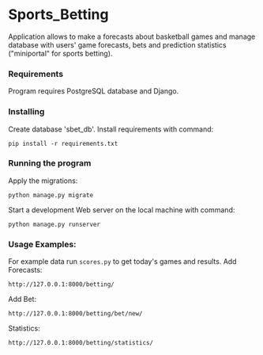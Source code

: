 # Sports_Betting
Application allows to make a forecasts about basketball games and manage database with users' game forecasts, bets
and prediction statistics ("miniportal" for sports betting).

### Requirements
Program requires PostgreSQL database and Django.

### Installing
Create database 'sbet_db'. Install requirements  with command:
```
pip install -r requirements.txt
```
### Running the program
Apply the migrations:
```
python manage.py migrate
```
Start a development Web server on the local machine with command:
```
python manage.py runserver
```

### Usage Examples:
For example data run ```scores.py``` to get today's games and results. 
Add Forecasts:
```
http://127.0.0.1:8000/betting/
```
Add Bet:
```
http://127.0.0.1:8000/betting/bet/new/
```
Statistics:
```
http://127.0.0.1:8000/betting/statistics/
```





